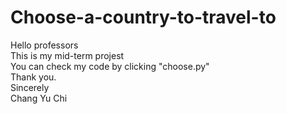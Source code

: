 # Choose-a-country-to-travel-to
Hello professors <br>
This is my mid-term projest <br>
You can check my code by clicking "choose.py" <br>
Thank you. <br>
Sincerely <br>
Chang Yu Chi <br>
